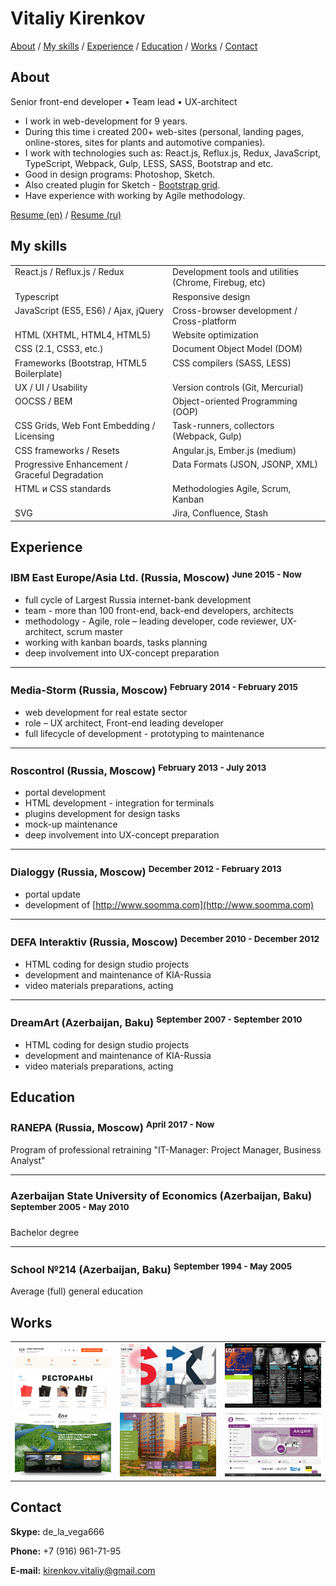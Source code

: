 # Vitaliy Kirenkov

[About](#about) /
[My skills](#my-skills) / 
[Experience](#experience) / 
[Education](#education) / 
[Works](#works) / 
[Contact](#contact)

## About
Senior front-end developer • Team lead • UX-architect
* I work in web-development for 9 years.
* During this time i created 200+ web-sites (personal, landing pages, online-stores, sites for plants and automotive companies).
* I work with technologies such as: React.js, Reflux.js, Redux, JavaScript, TypeScript, Webpack, Gulp, LESS, SASS, Bootstrap and etc.
* Good in design programs: Photoshop, Sketch.
* Also created plugin for Sketch - [Bootstrap grid](https://github.com/De-La-Vega/BootstrapGrid).
* Have experience with working by Agile methodology.

[Resume (en)](https://drive.google.com/open?id=0BzEzLZK8t86HSHRqT2VrMEdJT3M) /
[Resume (ru)](https://drive.google.com/open?id=0BzEzLZK8t86Hb3hIRmlKUjZEVG8)

## My skills
<table>
    <tbody>
        <tr>
            <td width="50%" valign="top">React.js / Reflux.js / Redux</td>
            <td width="50%" valign="top">Development tools and utilities (Chrome, Firebug, etc)</td>
        </tr>
        <tr>
            <td width="50%" valign="top">Typescript</td>
            <td width="50%" valign="top">Responsive design</td>
        </tr>
        <tr>
            <td width="50%" valign="top">JavaScript (ES5, ES6) / Ajax, jQuery</td>
            <td width="50%" valign="top">Cross-browser development / Cross-platform</td>
        </tr>
        <tr>
            <td width="50%" valign="top">HTML (XHTML, HTML4, HTML5)</td>
            <td width="50%" valign="top">Website optimization</td>
        </tr>
        <tr>
            <td width="50%" valign="top">CSS (2.1, CSS3, etc.)</td>
            <td width="50%" valign="top">Document Object Model (DOM)</td>
        </tr>
        <tr>
            <td width="50%" valign="top">Frameworks (Bootstrap, HTML5 Boilerplate)</td>
            <td width="50%" valign="top">CSS compilers (SASS, LESS)</td>
        </tr>
        <tr>
            <td width="50%" valign="top">UX / UI / Usability</td>
            <td width="50%" valign="top">Version controls (Git, Mercurial)</td>
        </tr>
        <tr>
            <td width="50%" valign="top">OOCSS / BEM</td>
            <td width="50%" valign="top">Object-oriented Programming (OOP)</td>
        </tr>
        <tr>
            <td width="50%" valign="top">CSS Grids, Web Font Embedding / Licensing</td>
            <td width="50%" valign="top">Task-runners, collectors (Webpack, Gulp)</td>
        </tr>
        <tr>
            <td width="50%" valign="top">CSS frameworks / Resets</td>
            <td width="50%" valign="top">Angular.js, Ember.js (medium)</td>
        </tr>
        <tr>
            <td width="50%" valign="top">Progressive Enhancement / Graceful Degradation</td>
            <td width="50%" valign="top">Data Formats (JSON, JSONP, XML)</td>
        </tr>
        <tr>
            <td width="50%" valign="top">HTML и CSS standards</td>
            <td width="50%" valign="top">Methodologies Agile, Scrum, Kanban</td>
        </tr>
        <tr>
            <td width="50%" valign="top">SVG</td>
            <td width="50%" valign="top">Jira, Confluence, Stash</td>
        </tr>
    </tbody>
</table>


## Experience

### IBM East Europe/Asia Ltd. (Russia, Moscow) <sup>June 2015 - Now</sup>
* full cycle of Largest Russia internet-bank development
* team - more than 100 front-end, back-end developers, architects
* methodology - Agile, role – leading developer, code reviewer, UX-architect, scrum master
* working with kanban boards, tasks planning
* deep involvement into UX-concept preparation

***

### Media-Storm (Russia, Moscow) <sup>February 2014 - February 2015</sup>
* web development for real estate sector
* role – UX architect, Front-end leading developer
* full lifecycle of development - prototyping to maintenance

***

### Roscontrol (Russia, Moscow) <sup>February 2013 - July 2013</sup>
* portal development
* HTML development - integration for terminals
* plugins development for design tasks
* mock-up maintenance
* deep involvement into UX-concept preparation

***

### Dialoggy (Russia, Moscow) <sup>December 2012 - February 2013</sup>
* portal update
* development of [http://www.soomma.com](http://www.soomma.com)

***

### DEFA Interaktiv (Russia, Moscow) <sup>December 2010 - December 2012</sup>
* HTML coding for design studio projects
* development and maintenance of KIA-Russia
* video materials preparations, acting

***

### DreamArt (Azerbaijan, Baku) <sup>September 2007 - September 2010</sup>
* HTML coding for design studio projects
* development and maintenance of KIA-Russia
* video materials preparations, acting

## Education

### RANEPA (Russia, Moscow) <sup>April 2017 - Now</sup>
Program of professional retraining "IT-Manager: Project Manager, Business Analyst"

***

### Azerbaijan State University of Economics (Azerbaijan, Baku) <sup>September 2005 - May 2010</sup>
Bachelor degree

***

### School №214 (Azerbaijan, Baku) <sup>September 1994 - May 2005</sup>
Average (full) general education

## Works
<table>
    <tbody>
        <tr>
            <td width="33%" valign="top">
                <a href="http://moscow-restaurants.ru/" target="_blank">
                    <img src="https://github.com/De-La-Vega/de-la-vega.github.io/blob/master/assets/img/work-moscow-restaurants.jpg" />
                </a>
            </td>
            <td width="33%" valign="top">
                <a href="http://www.exelum.com/" target="_blank">
                    <img src="https://github.com/De-La-Vega/de-la-vega.github.io/blob/master/assets/img/work-exelum.jpg" />
                </a>
            </td>
            <td width="33%" valign="top">
                <a href="http://lot49.co.uk/" target="_blank">
                    <img src="https://github.com/De-La-Vega/de-la-vega.github.io/blob/master/assets/img/work-lot49.jpg" />
                </a>
            </td>
        </tr>
        <tr>
            <td width="33%" valign="top">
                <a href="http://www.enplus.ru/" target="_blank">
                    <img src="https://github.com/De-La-Vega/de-la-vega.github.io/blob/master/assets/img/work-enplus.jpg" />
                </a>
            </td>
            <td width="33%" valign="top">
                <a href="http://xn----8sbqkagcdpm5ao4l.xn--p1ai/" target="_blank">
                    <img src="https://github.com/De-La-Vega/de-la-vega.github.io/blob/master/assets/img/work-jk-marinsky.jpg" />
                </a>
            </td>
            <td width="33%" valign="top">
                <a href="https://www.perfekto.ru/" target="_blank">
                    <img src="https://github.com/De-La-Vega/de-la-vega.github.io/blob/master/assets/img/work-perfekto.jpg" />
                </a>
            </td>
        </tr>
    </tbody>
</table>

## Contact
__Skype:__ de_la_vega666

__Phone:__ +7 (916) 961-71-95

__E-mail:__ <a href="mailto:kirenkov.vitaliy@gmail.com">kirenkov.vitaliy@gmail.com</a>